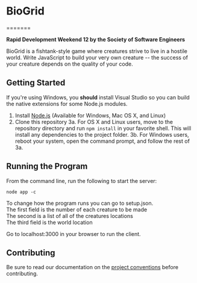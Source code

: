 # BioGrid #
=======

**Rapid Development Weekend 12 by the Society of Software Engineers**

BioGrid is a fishtank-style game where creatures strive to live in a hostile world. Write JavaScript to
build your very own creature -- the success of your creature depends on the quality of your code.

## Getting Started ##

If you're using Windows, you **should** install Visual Studio so you
can build the native extensions for some Node.js modules.

1.  Install [Node.js][1] (Available for Windows, Mac OS X, and Linux)
2.  Clone this repository
3a. For OS X and Linux users, move to the repository directory and run `npm install` in your favorite
    shell. This will install any dependencies to the project folder.
3b. For Windows users, reboot your system, open the command prompt, and follow the rest of 3a.

## Running the Program ##
From the command line, run the following to start the server:

    node app -c

To change how the program runs you can go to setup.json.  
The first field is the number of each creature to be made  
The second is a list of all of the creatures locations  
The third field is the world location  

Go to localhost:3000 in your browser to run the client.

## Contributing ##
Be sure to read our documentation on the [project conventions][2] before
contributing.

[1]: http://nodejs.org
[2]: https://github.com/rit-sse/rapdev12/wiki/Project-conventions
